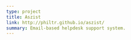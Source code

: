 ```yaml
---
type: project
title: Aszist
link: http://philtr.github.io/aszist/
summary: Email-based helpdesk support system.
---
```


